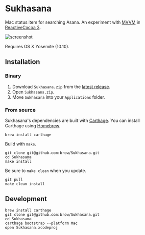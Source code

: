 # Sukhasana
Mac status item for searching Asana. An experiment with [MVVM](https://github.com/ReactiveCocoa/ReactiveViewModel) in [ReactiveCocoa 3](https://github.com/ReactiveCocoa/ReactiveCocoa/pull/1382).

![screenshot](http://zippy.gfycat.com/WellmadeBewitchedHart.gif)

Requires OS X Yosemite (10.10).

## Installation

### Binary

1. Download `Sukhasana.zip` from the [latest release](https://github.com/brow/Sukhasana/releases/latest).
2. Open `Sukhasana.zip`.
3. Move `Sukhasana` into your `Applications` folder.

### From source
Sukhasana's dependencies are built with [Carthage](https://github.com/Carthage/Carthage). You can install Carthage using [Homebrew](http://brew.sh/).
```
brew install carthage
```
Build with `make`.
```
git clone git@github.com:brow/Sukhasana.git
cd Sukhasana
make install
```
Be sure to `make clean` when you update.
```
git pull
make clean install
```

## Development
```
brew install carthage
git clone git@github.com:brow/Sukhasana.git
cd Sukhasana
carthage bootstrap --platform Mac
open Sukhasana.xcodeproj
```
